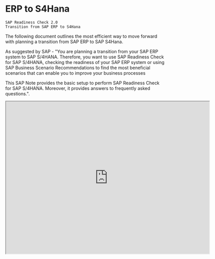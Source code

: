 # ERP to S4Hana

```
SAP Readiness Check 2.0
Transition from SAP ERP to S4Hana

```
The following document outlines the most efficient way to move forward with planning a transition from SAP ERP to SAP S4Hana. 

As suggested by SAP - "You are planning a transition from your SAP ERP system to SAP S/4HANA. Therefore, you want to use SAP Readiness Check for SAP S/4HANA, checking the readiness of your SAP ERP system or using SAP Business Scenario Recommendations to find the most beneficial scenarios that can enable you to improve your business processes

This SAP Note provides the basic setup to perform SAP Readiness Check for SAP S/4HANA. Moreover, it provides answers to frequently asked questions.".

<iframe src="https://drive.google.com/file/d/1OXjqKq1w6vOheQhAA8QQcLPlucmBypo7/preview" width="640" height="480"></iframe>



